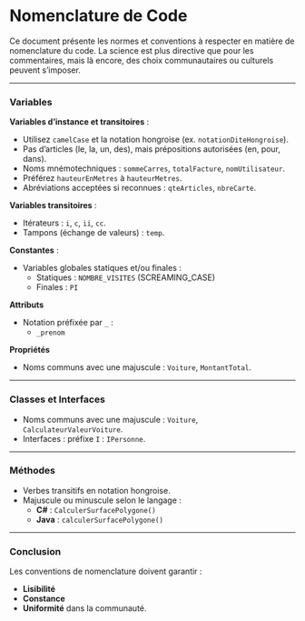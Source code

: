 
# Nomenclature de Code  

Ce document présente les normes et conventions à respecter en matière de nomenclature du code. La science est plus directive que pour les commentaires, mais là encore, des choix communautaires ou culturels peuvent s’imposer.

---

### Variables

**Variables d’instance et transitoires** :
- Utilisez `camelCase` et la notation hongroise (ex. `notationDiteHongroise`).
- Pas d’articles (le, la, un, des), mais prépositions autorisées (en, pour, dans).
- Noms mnémotechniques : `sommeCarres`, `totalFacture`, `nomUtilisateur`.
- Préférez `hauteurEnMetres` à `hauteurMetres`.
- Abréviations acceptées si reconnues : `qteArticles`, `nbreCarte`.

**Variables transitoires** :
- Itérateurs : `i`, `c`, `ii`, `cc`.
- Tampons (échange de valeurs) : `temp`.

**Constantes** :
- Variables globales statiques et/ou finales :
  - Statiques : `NOMBRE_VISITES` (SCREAMING_CASE)
  - Finales : `PI`

**Attributs**
- Notation préfixée par `_` :
  - `_prenom`

**Propriétés**
- Noms communs avec une majuscule : `Voiture`, `MontantTotal`.


---

### Classes et Interfaces

- Noms communs avec une majuscule : `Voiture`, `CalculateurValeurVoiture`.
- Interfaces : préfixe `I` : `IPersonne`.

---

### Méthodes

- Verbes transitifs en notation hongroise.
- Majuscule ou minuscule selon le langage :
  - **C#** : `CalculerSurfacePolygone()`
  - **Java** : `calculerSurfacePolygone()`

---

### Conclusion

Les conventions de nomenclature doivent garantir :
- **Lisibilité**
- **Constance**
- **Uniformité** dans la communauté.
